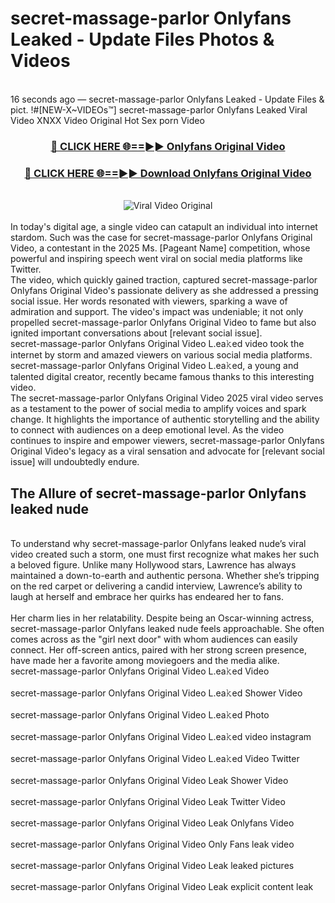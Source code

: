 # secret-massage-parlor Onlyfans Leaked - Update Files Photos & Videos 
<br>
16 seconds ago — secret-massage-parlor Onlyfans Leaked - Update Files & pict. !#[NEW-X~VIDEOs™] secret-massage-parlor Onlyfans Leaked Viral Video XNXX Video Original Hot Sex porn Video
<br>
<div align="center">
<h3><a href="http://freeplayer.one?title=secret-massage-parlor&ref=25OR" rel="nofollow">🔴 CLICK HERE 🌐==►► Onlyfans Original Video</a></h3>
<h3><a href="http://freeplayer.one?title=secret-massage-parlor&ref=25OR" rel="nofollow">🔴 CLICK HERE 🌐==►► Download Onlyfans Original Video</a></h3>
<br>
<a href="http://freeplayer.one?title=secret-massage-parlor&ref=25OR" rel="nofollow" data-target="animated-image.originalLink"><img src="https://i.ibb.co.com/xMMVF88/686577567.gif" alt="Viral Video Original" style="max-width: 100%; display: inline-block;" data-target="animated-image.originalImage"></a>
</div>
<br>
In today's digital age, a single video can catapult an individual into internet stardom. Such was the case for secret-massage-parlor Onlyfans Original Video, a contestant in the 2025 Ms. [Pageant Name] competition, whose powerful and inspiring speech went viral on social media platforms like Twitter.
<br>
The video, which quickly gained traction, captured secret-massage-parlor Onlyfans Original Video's passionate delivery as she addressed a pressing social issue. Her words resonated with viewers, sparking a wave of admiration and support. The video's impact was undeniable; it not only propelled secret-massage-parlor Onlyfans Original Video to fame but also ignited important conversations about [relevant social issue].
<br>
secret-massage-parlor Onlyfans Original Video L.ea𝚔ed video took the internet by storm and amazed viewers on various social media platforms. secret-massage-parlor Onlyfans Original Video L.ea𝚔ed, a young and talented digital creator, recently became famous thanks to this interesting video.
<br>
The secret-massage-parlor Onlyfans Original Video 2025 viral video serves as a testament to the power of social media to amplify voices and spark change. It highlights the importance of authentic storytelling and the ability to connect with audiences on a deep emotional level. As the video continues to inspire and empower viewers, secret-massage-parlor Onlyfans Original Video's legacy as a viral sensation and advocate for [relevant social issue] will undoubtedly endure.
<br>
<h2>The Allure of secret-massage-parlor Onlyfans leaked nude</h2>
<br>
To understand why secret-massage-parlor Onlyfans leaked nude’s viral video created such a storm, one must first recognize what makes her such a beloved figure. Unlike many Hollywood stars, Lawrence has always maintained a down-to-earth and authentic persona. Whether she’s tripping on the red carpet or delivering a candid interview, Lawrence’s ability to laugh at herself and embrace her quirks has endeared her to fans.
<br><br>
Her charm lies in her relatability. Despite being an Oscar-winning actress, secret-massage-parlor Onlyfans leaked nude feels approachable. She often comes across as the "girl next door" with whom audiences can easily connect. Her off-screen antics, paired with her strong screen presence, have made her a favorite among moviegoers and the media alike.
<br>
secret-massage-parlor Onlyfans Original Video L.ea𝚔ed Video
<br><br>
secret-massage-parlor Onlyfans Original Video L.ea𝚔ed Shower Video
<br><br>
secret-massage-parlor Onlyfans Original Video L.ea𝚔ed Photo
<br><br>
secret-massage-parlor Onlyfans Original Video L.ea𝚔ed video instagram
<br><br>
secret-massage-parlor Onlyfans Original Video L.ea𝚔ed Video Twitter
<br><br>
secret-massage-parlor Onlyfans Original Video Leak Shower Video
<br><br>
secret-massage-parlor Onlyfans Original Video Leak Twitter Video
<br><br>
secret-massage-parlor Onlyfans Original Video Leak Onlyfans Video
<br><br>
secret-massage-parlor Onlyfans Original Video Only Fans leak video
<br><br>
secret-massage-parlor Onlyfans Original Video Leak leaked pictures
<br><br>
secret-massage-parlor Onlyfans Original Video Leak explicit content leak